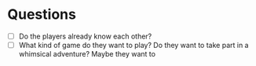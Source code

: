 # Questions
- [ ] Do the players already know each other?
- [ ] What kind of game do they want to play? Do they want to take part in a whimsical adventure? Maybe they want to 